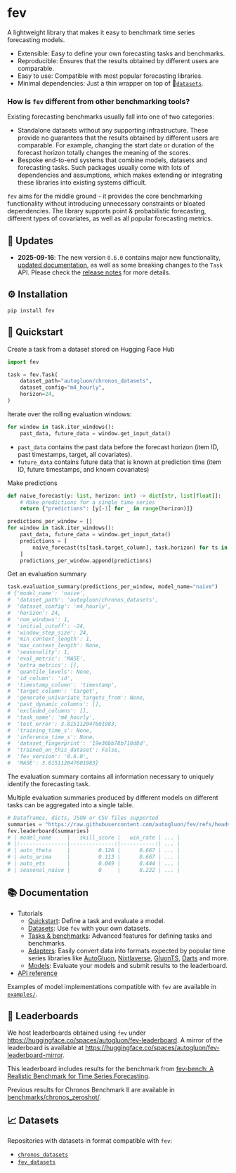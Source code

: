 # fev
A lightweight library that makes it easy to benchmark time series forecasting models.

- Extensible: Easy to define your own forecasting tasks and benchmarks.
- Reproducible: Ensures that the results obtained by different users are comparable.
- Easy to use: Compatible with most popular forecasting libraries.
- Minimal dependencies: Just a thin wrapper on top of 🤗[`datasets`](https://huggingface.co/docs/datasets/en/index).

### How is `fev` different from other benchmarking tools?

Existing forecasting benchmarks usually fall into one of two categories:

- Standalone datasets without any supporting infrastructure. These provide no guarantees that the results obtained by different users are comparable. For example, changing the start date or duration of the forecast horizon totally changes the meaning of the scores.
- Bespoke end-to-end systems that combine models, datasets and forecasting tasks. Such packages usually come with lots of dependencies and assumptions, which makes extending or integrating these libraries into existing systems difficult.

`fev` aims for the middle ground - it provides the core benchmarking functionality without introducing unnecessary constraints or bloated dependencies. The library supports point & probabilistic forecasting, different types of covariates, as well as all popular forecasting metrics.

## 📝 Updates
- **2025-09-16**: The new version `0.6.0` contains major new functionality, [updated documentation](https://autogluon.github.io/fev/latest/), as well as some breaking changes to the `Task` API. Please check the [release notes](https://github.com/autogluon/fev/releases) for more details.

## ⚙️ Installation
```
pip install fev
```

## 🚀 Quickstart

Create a task from a dataset stored on Hugging Face Hub
```python
import fev

task = fev.Task(
    dataset_path="autogluon/chronos_datasets",
    dataset_config="m4_hourly",
    horizon=24,
)
```
Iterate over the rolling evaluation windows:
```python
for window in task.iter_windows():
    past_data, future_data = window.get_input_data()
```
- `past_data` contains the past data before the forecast horizon (item ID, past timestamps, target, all covariates).
- `future_data` contains future data that is known at prediction time (item ID, future timestamps, and known covariates)

Make predictions
```python
def naive_forecast(y: list, horizon: int) -> dict[str, list[float]]:
    # Make predictions for a single time series
    return {"predictions": [y[-1] for _ in range(horizon)]}

predictions_per_window = []
for window in task.iter_windows():
    past_data, future_data = window.get_input_data()
    predictions = [
        naive_forecast(ts[task.target_column], task.horizon) for ts in past_data
    ]
    predictions_per_window.append(predictions)
```
Get an evaluation summary
```python
task.evaluation_summary(predictions_per_window, model_name="naive")
# {'model_name': 'naive',
#  'dataset_path': 'autogluon/chronos_datasets',
#  'dataset_config': 'm4_hourly',
#  'horizon': 24,
#  'num_windows': 1,
#  'initial_cutoff': -24,
#  'window_step_size': 24,
#  'min_context_length': 1,
#  'max_context_length': None,
#  'seasonality': 1,
#  'eval_metric': 'MASE',
#  'extra_metrics': [],
#  'quantile_levels': None,
#  'id_column': 'id',
#  'timestamp_column': 'timestamp',
#  'target_column': 'target',
#  'generate_univariate_targets_from': None,
#  'past_dynamic_columns': [],
#  'excluded_columns': [],
#  'task_name': 'm4_hourly',
#  'test_error': 3.815112047601983,
#  'training_time_s': None,
#  'inference_time_s': None,
#  'dataset_fingerprint': '19e36bb78b718d8d',
#  'trained_on_this_dataset': False,
#  'fev_version': '0.6.0',
#  'MASE': 3.815112047601983}
```
The evaluation summary contains all information necessary to uniquely identify the forecasting task.

Multiple evaluation summaries produced by different models on different tasks can be aggregated into a single table.
```python
# Dataframes, dicts, JSON or CSV files supported
summaries = "https://raw.githubusercontent.com/autogluon/fev/refs/heads/main/benchmarks/example/results/results.csv"
fev.leaderboard(summaries)
# | model_name     |   skill_score |   win_rate | ... |
# |:---------------|--------------:|-----------:| ... |
# | auto_theta     |         0.126 |      0.667 | ... |
# | auto_arima     |         0.113 |      0.667 | ... |
# | auto_ets       |         0.049 |      0.444 | ... |
# | seasonal_naive |         0     |      0.222 | ... |
```

## 📚 Documentation
- Tutorials
    - [Quickstart](https://autogluon.github.io/fev/latest/tutorials/01-quickstart/): Define a task and evaluate a model.
    - [Datasets](https://autogluon.github.io/fev/latest/tutorials/02-dataset-format/): Use `fev` with your own datasets.
    - [Tasks & benchmarks](https://autogluon.github.io/fev/latest/tutorials/03-tasks-and-benchmarks/): Advanced features for defining tasks and benchmarks.
    - [Adapters](https://autogluon.github.io/fev/latest/tutorials/04-adapters/): Easily convert data into formats expected by popular time series libraries like [AutoGluon](https://auto.gluon.ai/), [Nixtlaverse](https://nixtlaverse.nixtla.io/), [GluonTS](https://ts.gluon.ai/), [Darts](https://unit8co.github.io/darts/) and more.
    - [Models](https://autogluon.github.io/fev/latest/tutorials/05-add-your-model/): Evaluate your models and submit results to the leaderboard.
- [API reference](https://autogluon.github.io/fev/latest/api/task/)

Examples of model implementations compatible with `fev` are available in [`examples/`](./examples/).


## 🏅 Leaderboards
We host leaderboards obtained using `fev` under https://huggingface.co/spaces/autogluon/fev-leaderboard. A mirror of the leaderboard is available at https://huggingface.co/spaces/autogluon/fev-leaderboard-mirror.

This leaderboard includes results for the benchmark from [fev-bench: A Realistic Benchmark for Time Series Forecasting](https://arxiv.org/abs/2509.26468).

Previous results for Chronos Benchmark II are available in [benchmarks/chronos_zeroshot/](benchmarks/chronos_zeroshot/).

## 📈 Datasets
Repositories with datasets in format compatible with `fev`:
- [`chronos_datasets`](https://huggingface.co/datasets/autogluon/chronos_datasets)
- [`fev_datasets`](https://huggingface.co/datasets/autogluon/fev_datasets)
